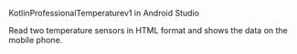KotlinProfessionalTemperaturev1 in Android Studio

Read two temperature sensors in HTML format and shows the data on the mobile phone.
